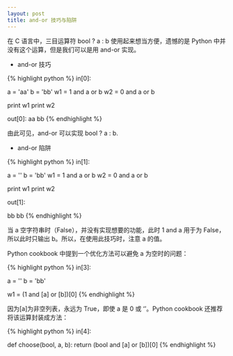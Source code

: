 ```yaml
---
layout: post
title: and-or 技巧与陷阱
---
```

在 C 语言中，三目运算符 bool ? a : b 使用起来想当方便，遗憾的是 Python 中并没有这个运算，但是我们可以是用 and-or 实现。

* and-or 技巧

{% highlight python %}
in[0]:

a = 'aa'
b = 'bb'
w1 = 1 and a or b
w2 = 0 and a or b

print w1
print w2

out[0]:
aa
bb
{% endhighlight %}

由此可见，and-or 可以实现 bool ? a : b.

* and-or 陷阱

{% highlight python %}
in[1]:

a = ''
b = 'bb'
w1 = 1 and a or b
w2 = 0 and a or b

print w1
print w2

out[1]:

bb
bb
{% endhighlight %}
	
当 a 空字符串时（False），并没有实现想要的功能，此时 1 and a 用于为 False，所以此时只输出 b。所以，在使用此技巧时，注意 a 的值。

Python cookbook 中提到一个优化方法可以避免 a 为空时的问题：

{% highlight python %}
in[3]:

a = ''
b = 'bb'

w1 = (1 and [a] or [b])[0]
{% endhighlight %}

因为[a]为非空列表，永远为 True，即使 a 是 0 或 ‘’。Python cookbook 还推荐将该运算封装成方法：

{% highlight python %}
in[4]:

def choose(bool, a, b):
	return (bool and [a] or [b])[0]
{% endhighlight %}
